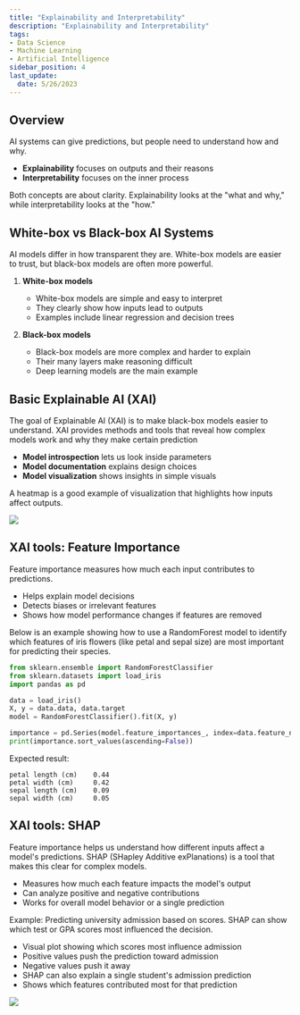 ```yaml
---
title: "Explainability and Interpretability"
description: "Explainability and Interpretability"
tags: 
- Data Science
- Machine Learning
- Artificial Intelligence
sidebar_position: 4
last_update:
  date: 5/26/2023
---
```





## Overview

AI systems can give predictions, but people need to understand how and why.

- **Explainability** focuses on outputs and their reasons
- **Interpretability** focuses on the inner process

Both concepts are about clarity. Explainability looks at the "what and why," while interpretability looks at the "how."


## White-box vs Black-box AI Systems

AI models differ in how transparent they are. White-box models are easier to trust, but black-box models are often more powerful.

1. **White-box models**

    - White-box models are simple and easy to interpret
    - They clearly show how inputs lead to outputs
    - Examples include linear regression and decision trees

1. **Black-box models**

    - Black-box models are more complex and harder to explain
    - Their many layers make reasoning difficult
    - Deep learning models are the main example

## Basic Explainable AI (XAI) 

The goal of Explainable AI (XAI) is to make black-box models easier to understand. XAI provides methods and tools that reveal how complex models work and why they make certain prediction

- **Model introspection** lets us look inside parameters
- **Model documentation** explains design choices
- **Model visualization** shows insights in simple visuals

A heatmap is a good example of visualization that highlights how inputs affect outputs.

<div class='img-center'>

![](/img/docs/09292025-ai-basic-xai.png)

</div>



## XAI tools: Feature Importance

Feature importance measures how much each input contributes to predictions.

- Helps explain model decisions
- Detects biases or irrelevant features
- Shows how model performance changes if features are removed

Below is an example showing how to use a RandomForest model to identify which features of iris flowers (like petal and sepal size) are most important for predicting their species.

```python
from sklearn.ensemble import RandomForestClassifier
from sklearn.datasets import load_iris
import pandas as pd

data = load_iris()
X, y = data.data, data.target
model = RandomForestClassifier().fit(X, y)

importance = pd.Series(model.feature_importances_, index=data.feature_names)
print(importance.sort_values(ascending=False))
```

Expected result:

```
petal length (cm)    0.44
petal width (cm)     0.42
sepal length (cm)    0.09
sepal width (cm)     0.05
```

## XAI tools: SHAP

Feature importance helps us understand how different inputs affect a model's predictions. SHAP (SHapley Additive exPlanations) is a tool that makes this clear for complex models.

- Measures how much each feature impacts the model's output
- Can analyze positive and negative contributions
- Works for overall model behavior or a single prediction

Example: Predicting university admission based on scores. SHAP can show which test or GPA scores most influenced the decision.

- Visual plot showing which scores most influence admission
- Positive values push the prediction toward admission
- Negative values push it away
- SHAP can also explain a single student's admission prediction
- Shows which features contributed most for that prediction

<div class='img-center'>

![](/img/docs/09292025-ai-shap.png)

</div>

